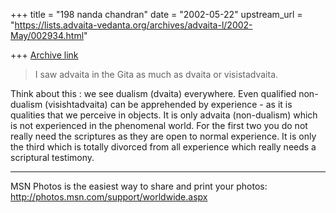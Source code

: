 +++
title = "198 nanda chandran"
date = "2002-05-22"
upstream_url = "https://lists.advaita-vedanta.org/archives/advaita-l/2002-May/002934.html"

+++
[Archive link](https://lists.advaita-vedanta.org/archives/advaita-l/2002-May/002934.html)

>I saw advaita in the Gita as much as dvaita or visistadvaita.

Think about this : we see dualism (dvaita) everywhere. Even qualified
non-dualism (visishtadvaita) can be apprehended by experience - as it is
qualities that we perceive in objects. It is only advaita (non-dualism)
which is not experienced in the phenomenal world. For the first two you do
not really need the scriptures as they are open to normal experience. It is
only the third which is totally divorced from all experience which really
needs a scriptural testimony.

_________________________________________________________________
MSN Photos is the easiest way to share and print your photos:
http://photos.msn.com/support/worldwide.aspx

